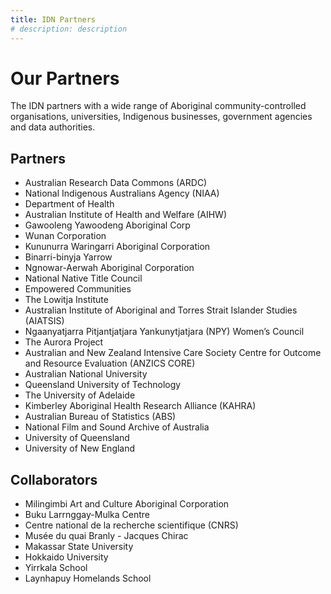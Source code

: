 ```yaml
---
title: IDN Partners 
# description: description
---
```


# Our Partners
The IDN partners with a wide range of Aboriginal community-controlled organisations, universities, Indigenous businesses, government agencies and data authorities.

## Partners
- Australian Research Data Commons (ARDC)
- National Indigenous Australians Agency (NIAA)
- Department of Health
- Australian Institute of Health and Welfare (AIHW)
- Gawooleng Yawoodeng Aboriginal Corp
- Wunan Corporation
- Kununurra Waringarri Aboriginal Corporation
- Binarri-binyja Yarrow
- Ngnowar-Aerwah Aboriginal Corporation
- National Native Title Council
- Empowered Communities 
- The Lowitja Institute
- Australian Institute of Aboriginal and Torres Strait Islander Studies (AIATSIS) 
- Ngaanyatjarra Pitjantjatjara Yankunytjatjara (NPY) Women’s Council 
- The Aurora Project
- Australian and New Zealand Intensive Care Society Centre for Outcome and Resource Evaluation (ANZICS CORE)
- Australian National University
- Queensland University of Technology
- The University of Adelaide
- Kimberley Aboriginal Health Research Alliance (KAHRA)
- Australian Bureau of Statistics (ABS)
- National Film and Sound Archive of Australia
- University of Queensland
- University of New England

## Collaborators
- Milingimbi Art and Culture Aboriginal Corporation
- Buku Larrnggay-Mulka Centre
- Centre national de la recherche scientifique (CNRS)
- Musée du quai Branly - Jacques Chirac
- Makassar State University
- Hokkaido University
- Yirrkala School
- Laynhapuy Homelands School

